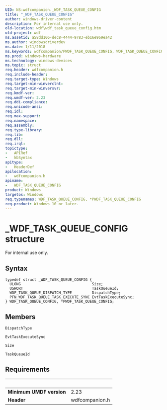 ```yaml
---
UID: NS:wdfcompanion._WDF_TASK_QUEUE_CONFIG
title: "_WDF_TASK_QUEUE_CONFIG"
author: windows-driver-content
description: For internal use only.
old-location: wdf\wdf_task_queue_config.htm
old-project: wdf
ms.assetid: a58dd106-dec8-4444-9783-eb16e969ea42
ms.author: windowsdriverdev
ms.date: 1/11/2018
ms.keywords: wdfcompanion/PWDF_TASK_QUEUE_CONFIG, WDF_TASK_QUEUE_CONFIG, WDF_TASK_QUEUE_CONFIG structure, PWDF_TASK_QUEUE_CONFIG, *PWDF_TASK_QUEUE_CONFIG, wdf.wdf_task_queue_config, wdfcompanion/WDF_TASK_QUEUE_CONFIG, _WDF_TASK_QUEUE_CONFIG, PWDF_TASK_QUEUE_CONFIG structure pointer
ms.prod: windows-hardware
ms.technology: windows-devices
ms.topic: struct
req.header: wdfcompanion.h
req.include-header: 
req.target-type: Windows
req.target-min-winverclnt: 
req.target-min-winversvr: 
req.kmdf-ver: 
req.umdf-ver: 2.23
req.ddi-compliance: 
req.unicode-ansi: 
req.idl: 
req.max-support: 
req.namespace: 
req.assembly: 
req.type-library: 
req.lib: 
req.dll: 
req.irql: 
topictype:
-	APIRef
-	kbSyntax
apitype:
-	HeaderDef
apilocation:
-	wdfcompanion.h
apiname:
-	WDF_TASK_QUEUE_CONFIG
product: Windows
targetos: Windows
req.typenames: WDF_TASK_QUEUE_CONFIG, *PWDF_TASK_QUEUE_CONFIG
req.product: Windows 10 or later.
---
```


# _WDF_TASK_QUEUE_CONFIG structure
For internal use only.

## Syntax
````
typedef struct _WDF_TASK_QUEUE_CONFIG {
  ULONG                                Size;
  USHORT                               TaskQueueId;
  WDF_TASK_QUEUE_DISPATCH_TYPE         DispatchType;
  PFN_WDF_TASK_QUEUE_TASK_EXECUTE_SYNC EvtTaskExecuteSync;
} WDF_TASK_QUEUE_CONFIG, *PWDF_TASK_QUEUE_CONFIG;
````

## Members


`DispatchType`



`EvtTaskExecuteSync`



`Size`



`TaskQueueId`




## Requirements
| &nbsp; | &nbsp; |
| ---- |:---- |
| **Minimum UMDF version** | 2.23 |
| **Header** | wdfcompanion.h |